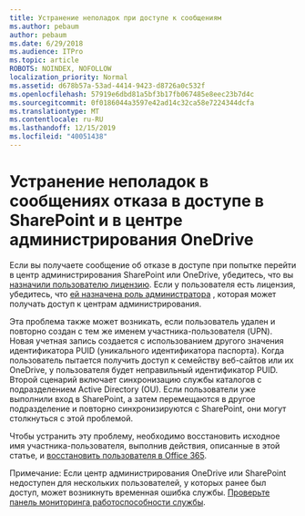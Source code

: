 ```yaml
---
title: Устранение неполадок при доступе к сообщениям
ms.author: pebaum
author: pebaum
ms.date: 6/29/2018
ms.audience: ITPro
ms.topic: article
ROBOTS: NOINDEX, NOFOLLOW
localization_priority: Normal
ms.assetid: d678b57a-53ad-4414-9423-d8726a0c532f
ms.openlocfilehash: 57919e6dbd81a5bf3b17fb067485e8eec23b7d4c
ms.sourcegitcommit: 0f0186044a3597e42ad14c32ca58e7224344dcfa
ms.translationtype: MT
ms.contentlocale: ru-RU
ms.lasthandoff: 12/15/2019
ms.locfileid: "40051438"
---
```

# <a name="troubleshoot-access-denied-messages-in-sharepointonedrive-admin-center"></a>Устранение неполадок в сообщениях отказа в доступе в SharePoint и в центре администрирования OneDrive

Если вы получаете сообщение об отказе в доступе при попытке перейти в центр администрирования SharePoint или OneDrive, убедитесь, что вы [назначили пользователю лицензию](https://docs.microsoft.com/office365/admin/subscriptions-and-billing/assign-licenses-to-users?view=o365-worldwide&amp;tabs=One). Если у пользователя есть лицензия, убедитесь, что [ей назначена роль администратора](https://docs.microsoft.com/office365/admin/add-users/about-admin-roles?view=o365-worldwide) , которая может получать доступ к центрам администрирования.

Эта проблема также может возникать, если пользователь удален и повторно создан с тем же именем участника-пользователя (UPN). Новая учетная запись создается с использованием другого значения идентификатора PUID (уникального идентификатора паспорта). Когда пользователь пытается получить доступ к семейству веб-сайтов или их OneDrive, у пользователя будет неправильный идентификатор PUID. Второй сценарий включает синхронизацию службы каталогов с подразделением Active Directory (OU). Если пользователи уже выполнили вход в SharePoint, а затем перемещаются в другое подразделение и повторно синхронизируются с SharePoint, они могут столкнуться с этой проблемой.

Чтобы устранить эту проблему, необходимо восстановить исходное имя участника-пользователя, выполнив действия, описанные в этой статье, и [восстановить пользователя в Office 365](https://docs.microsoft.com/office365/admin/add-users/restore-user?view=o365-worldwide).

Примечание: Если центр администрирования OneDrive или SharePoint недоступен для нескольких пользователей, у которых ранее был доступ, может возникнуть временная ошибка службы.  [Проверьте панель мониторинга работоспособности службы](https://portal.office.com/adminportal/home#/servicehealth).


